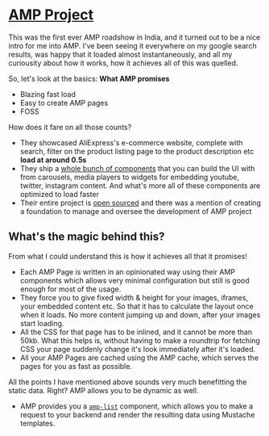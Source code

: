 # [AMP Project](https://www.ampproject.org/)

This was the first ever AMP roadshow in India, and it turned out to be a nice intro for me into AMP. 
I've been seeing it everywhere on my google search results, was happy that it loaded almost instantaneously, 
and all my curiousity about how it works, how it achieves all of this was quelled.

So, let's look at the basics: **What AMP promises**
* Blazing fast load
* Easy to create AMP pages
* FOSS

How does it fare on all those counts?
* They showcased AliExpress's e-commerce website, complete with search, 
filter on the product listing page to the product description etc **load at around 0.5s**
* They ship a [whole bunch of components](https://www.ampproject.org/docs/reference/components) that you can build the UI with from carousels, 
media players to widgets for embedding youtube, twitter, instagram content. And what's more all of these components are optimized to load faster
* Their entire project is [open sourced](https://github.com/ampproject/amphtml) and there was a 
mention of creating a foundation to manage and oversee the development of AMP project

## What's the magic behind this?

From what I could understand this is how it achieves all that it promises!
* Each AMP Page is written in an opinionated way using their AMP components which allows very minimal configuration 
but still is good enough for most of the usage.
* They force you to give fixed width & height for your images, iframes, your embedded content etc. 
So that it has to calculate the layout once when it loads. No more content jumping up and down, after your images start loading.
* All the CSS for that page has to be inlined, and it cannot be more than 50kb. What this helps is, without having to make a roundtrip for fetching CSS
your page suddenly change it's look immediately after it's loaded.
* All your AMP Pages are cached using the AMP cache, which serves the pages for you as fast as possible.

All the points I have mentioned above sounds very much benefitting the static data. Right? AMP allows you to be dynamic as well.

* AMP provides you a [`amp-list`](https://www.ampproject.org/docs/reference/components/amp-list) component, which allows you to make
a request to your backend and render the resulting data using Mustache templates.
